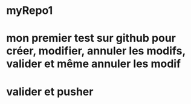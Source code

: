 # myRepo1
# mon premier test sur github pour créer, modifier, annuler les modifs, valider et même annuler les modif
# valider et pusher 
